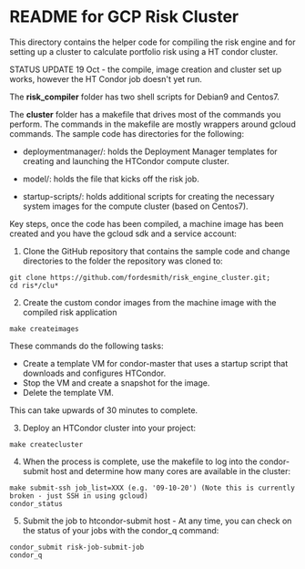 # README for GCP Risk Cluster

This directory contains the helper code for compiling the risk engine and for setting up a cluster to calculate portfolio risk using a HT condor cluster.

STATUS UPDATE 19 Oct - the compile, image creation and cluster set up works, however the HT Condor job doesn't yet run. 

The **risk_compiler** folder has two shell scripts for Debian9 and Centos7.

The **cluster** folder has a makefile that drives most of the commands you perform. The commands in the makefile are mostly wrappers around gcloud commands. The sample code has directories for the following:

* deploymentmanager/:  holds the Deployment Manager templates for creating and launching the HTCondor compute cluster.

* model/: holds the file that kicks off the risk job. 

* startup-scripts/:  holds additional scripts for creating the necessary system images for the compute cluster (based on Centos7).

Key steps, once the code has been compiled, a machine image has been created and you have the gcloud sdk and a service account:

1. Clone the GitHub repository that contains the sample code and change directories to the folder the repository was cloned to:

```
git clone https://github.com/fordesmith/risk_engine_cluster.git;
cd ris*/clu*
```

2. Create the custom condor images from the machine image with the compiled risk application

```
make createimages
```


These commands do the following tasks:
* Create a template VM for condor-master that uses a startup script that downloads and configures HTCondor.
* Stop the VM and create a snapshot for the image.
* Delete the template VM.

This can take upwards of 30 minutes to complete.

3. Deploy an HTCondor cluster into your project:

```
make createcluster
```


4. When the process is complete, use the makefile to log into the condor-submit host and determine how many cores are available in the cluster:

```
make submit-ssh job_list=XXX (e.g. '09-10-20') (Note this is currently broken - just SSH in using gcloud)
condor_status
```


5. Submit the job to htcondor-submit host - At any time, you can check on the status of your jobs with the condor_q command:

```
condor_submit risk-job-submit-job
condor_q
```
